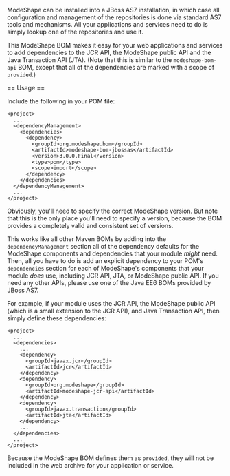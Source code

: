 ModeShape can be installed into a JBoss AS7 installation, in which case all configuration and management of the repositories is done via standard AS7 tools and mechanisms. All your applications and services need to do is simply lookup one of the repositories and use it.

This ModeShape BOM makes it easy for your web applications and services to add dependencies to the JCR API, the ModeShape public API and the Java Transaction API (JTA). (Note that this is similar to the `modeshape-bom-api` BOM, except that all of the dependencies are marked with a scope of `provided`.)

== Usage ==

Include the following in your POM file:

    <project>
      ...
      <dependencyManagement>    
        <dependencies>
          <dependency>
            <groupId>org.modeshape.bom</groupId>
            <artifactId>modeshape-bom-jbossas</artifactId>
            <version>3.0.0.Final</version>
            <type>pom</type>
            <scope>import</scope>
          </dependency>
        </dependencies>
      </dependencyManagement>
      ...
    </project>

Obviously, you'll need to specify the correct ModeShape version. But note that this is the only place you'll need to specify a version, because the BOM provides a completely valid and consistent set of versions.

This works like all other Maven BOMs by adding into the `dependencyManagement` section all of the dependency defaults for the ModeShape components and dependencies that your module _might_ need. Then, all you have to do is add an explicit dependency to your POM's `dependencies` section for each of ModeShape's components that your module _does_ use, including JCR API, JTA, or ModeShape public API. If you need any other APIs, please use one of the Java EE6 BOMs provided by JBoss AS7.

For example, if your module uses the JCR API, the ModeShape public API (which is a small extension to the JCR API), and Java Transaction API, then simply define these dependencies:

    <project>
      ...
      <dependencies>
        ...
        <dependency>
          <groupId>javax.jcr</groupId>
          <artifactId>jcr</artifactId>
        </dependency>
        <dependency>
          <groupId>org.modeshape</groupId>
          <artifactId>modeshape-jcr-api</artifactId>
        </dependency>
        <dependency>
          <groupId>javax.transaction</groupId>
          <artifactId>jta</artifactId>
        </dependency>
        ...
      </dependencies>
      ...
    </project>

Because the ModeShape BOM defines them as `provided`, they will not be included in the web archive for your application or service.

